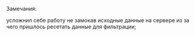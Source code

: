 Замечания:

  усложнил себе работу не замокав исходные данные на сервере из за чего пришлось ресетать данные для фильтрации;
